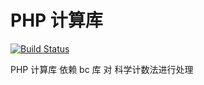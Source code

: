# PHP 计算库

[![Build Status](https://travis-ci.org/zhangxiangliang/safe-math.svg?branch=master)](https://travis-ci.org/zhangxiangliang/safe-math)

PHP 计算库 依赖 bc 库 对 科学计数法进行处理

